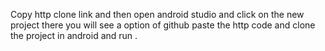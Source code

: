 Copy http clone link and then open android studio and click on the new project there you will see a option of github paste the http code and clone the project in android and run .
